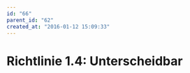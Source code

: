 ```yaml
---
id: "66"
parent_id: "62"
created_at: "2016-01-12 15:09:33"
---
```


# Richtlinie 1.4: Unterscheidbar